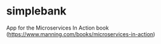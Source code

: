 # simplebank
App for the Microservices In Action book (https://www.manning.com/books/microservices-in-action)
